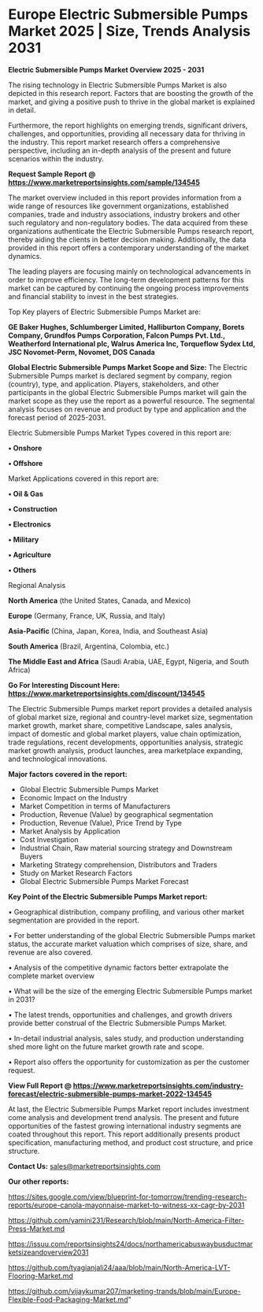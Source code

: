 # Europe Electric Submersible Pumps Market 2025 | Size, Trends Analysis 2031

<Strong> Electric Submersible Pumps Market Overview 2025 - 2031</strong>

The rising technology in Electric Submersible Pumps Market is also depicted in this research report. Factors that are boosting the growth of the market, and giving a positive push to thrive in the global market is explained in detail.

Furthermore, the report highlights on emerging trends, significant drivers, challenges, and opportunities, providing all necessary data for thriving in the industry. This report market research offers a comprehensive perspective, including an in-depth analysis of the present and future scenarios within the industry.

<strong>Request Sample Report @ <a href=https://www.marketreportsinsights.com/sample/134545>https://www.marketreportsinsights.com/sample/134545</a></strong>

The market overview included in this report provides information from a wide range of resources like government organizations, established companies, trade and industry associations, industry brokers and other such regulatory and non-regulatory bodies. The data acquired from these organizations authenticate the Electric Submersible Pumps research report, thereby aiding the clients in better decision making. Additionally, the data provided in this report offers a contemporary understanding of the market dynamics.

The leading players are focusing mainly on technological advancements in order to improve efficiency. The long-term development patterns for this market can be captured by continuing the ongoing process improvements and financial stability to invest in the best strategies.

Top Key players of Electric Submersible Pumps Market are:

<strong>GE Baker Hughes, Schlumberger Limited, Halliburton Company, Borets Company, Grundfos Pumps Corporation, Falcon Pumps Pvt. Ltd., Weatherford International plc, Walrus America Inc, Torqueflow Sydex Ltd, JSC Novomet-Perm, Novomet, DOS Canada</strong>

<strong><b>Global Electric Submersible Pumps Market Scope and Size:</b></strong>
The Electric Submersible Pumps market is declared segment by company, region (country), type, and application. Players, stakeholders, and other participants in the global Electric Submersible Pumps market will gain the market scope as they use the report as a powerful resource. The segmental analysis focuses on revenue and product by type and application and the forecast period of 2025-2031.

Electric Submersible Pumps Market Types covered in this report are:

<strong>• Onshore

• Offshore</strong>

Market Applications covered in this report are:

<strong>• Oil & Gas

• Construction

• Electronics

• Military

• Agriculture

• Others</strong> 

Regional Analysis

<strong>North America</strong> (the United States, Canada, and Mexico)

<strong>Europe</strong> (Germany, France, UK, Russia, and Italy)

<strong>Asia-Pacific</strong> (China, Japan, Korea, India, and Southeast Asia)

<strong>South America</strong> (Brazil, Argentina, Colombia, etc.)

<strong>The Middle East and Africa</strong> (Saudi Arabia, UAE, Egypt, Nigeria, and South Africa)

<strong>Go For Interesting Discount Here: <a href=https://www.marketreportsinsights.com/discount/134545>https://www.marketreportsinsights.com/discount/134545</a></strong>

The Electric Submersible Pumps market report provides a detailed analysis of global market size, regional and country-level market size, segmentation market growth, market share, competitive Landscape, sales analysis, impact of domestic and global market players, value chain optimization, trade regulations, recent developments, opportunities analysis, strategic market growth analysis, product launches, area marketplace expanding, and technological innovations.

<strong><b>Major factors covered in the report:</b></strong>
<ul>
  <li>Global Electric Submersible Pumps Market </li>
  <li>Economic Impact on the Industry</li>
  <li>Market Competition in terms of Manufacturers</li>
  <li>Production, Revenue (Value) by geographical segmentation</li>
  <li>Production, Revenue (Value), Price Trend by Type</li>
  <li>Market Analysis by Application</li>
  <li>Cost Investigation</li>
  <li>Industrial Chain, Raw material sourcing strategy and Downstream Buyers</li>
  <li>Marketing Strategy comprehension, Distributors and Traders</li>
  <li>Study on Market Research Factors</li>
  <li>Global Electric Submersible Pumps Market Forecast</li>
</ul>

<strong><b>Key Point of the Electric Submersible Pumps Market report:</b></strong>

• Geographical distribution, company profiling, and various other market segmentation are provided in the report.

• For better understanding of the global Electric Submersible Pumps market status, the accurate market valuation which comprises of size, share, and revenue are also covered.

• Analysis of the competitive dynamic factors better extrapolate the complete market overview

• What will be the size of the emerging Electric Submersible Pumps market in 2031?

• The latest trends, opportunities and challenges, and growth drivers provide better construal of the Electric Submersible Pumps Market.

• In-detail industrial analysis, sales study, and production understanding shed more light on the future market growth rate and scope.

• Report also offers the opportunity for customization as per the customer request.

<strong><b>View Full Report @ <a href=https://www.marketreportsinsights.com/industry-forecast/electric-submersible-pumps-market-2022-134545>https://www.marketreportsinsights.com/industry-forecast/electric-submersible-pumps-market-2022-134545</a></b></strong>


At last, the Electric Submersible Pumps Market report includes investment come analysis and development trend analysis. The present and future opportunities of the fastest growing international industry segments are coated throughout this report. This report additionally presents product specification, manufacturing method, and product cost structure, and price structure.

<strong>Contact Us:</strong>
sales@marketreportsinsights.com

<strong>Our other reports:</strong>

<a href=https://sites.google.com/view/blueprint-for-tomorrow/trending-research-reports/europe-canola-mayonnaise-market-to-witness-xx-cagr-by-2031>https://sites.google.com/view/blueprint-for-tomorrow/trending-research-reports/europe-canola-mayonnaise-market-to-witness-xx-cagr-by-2031</a>

<a href=https://github.com/yamini231/Research/blob/main/North-America-Filter-Press-Market.md>https://github.com/yamini231/Research/blob/main/North-America-Filter-Press-Market.md</a>

<a href=https://issuu.com/reportsinsights24/docs/northamericabuswaybusductmarketsizeandoverview2031>https://issuu.com/reportsinsights24/docs/northamericabuswaybusductmarketsizeandoverview2031</a>

<a href=https://github.com/tyagianjali24/aaa/blob/main/North-America-LVT-Flooring-Market.md>https://github.com/tyagianjali24/aaa/blob/main/North-America-LVT-Flooring-Market.md</a>

<a href=https://github.com/vijaykumar207/marketing-trands/blob/main/Europe-Flexible-Food-Packaging-Market.md>https://github.com/vijaykumar207/marketing-trands/blob/main/Europe-Flexible-Food-Packaging-Market.md</a>"
